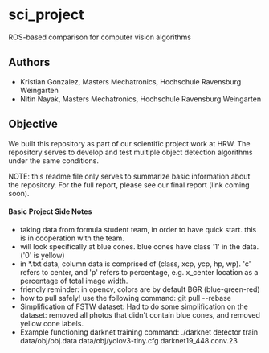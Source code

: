 # sci_project
ROS-based comparison for computer vision algorithms

## Authors
- Kristian Gonzalez, Masters Mechatronics, Hochschule Ravensburg Weingarten
- Nitin Nayak, Masters Mechatronics, Hochschule Ravensburg Weingarten

## Objective
We built this repository as part of our scientific project work at HRW. The repository serves to develop and test multiple object detection algorithms under the same conditions. 

NOTE: this readme file only serves to summarize basic information about the repository. For the full report, please see our final report (link coming soon). 

#### Basic Project Side Notes
- taking data from formula student team, in order to have quick start. this is in cooperation with the team.
- will look specifically at blue cones. blue cones have class '1' in the data. ('0' is yellow)
- in *.txt data, column data is comprised of (class, xcp, ycp, hp, wp). 'c' refers to center, and 'p' refers to percentage, e.g. x_center location as a percentage of total image width.
- friendly reminder: in opencv, colors are by default BGR (blue-green-red)
- how to pull safely! use the following command: git pull --rebase
- Simplification of FSTW dataset: Had to do some simplification on the dataset: removed all photos that didn't contain blue cones, and removed yellow cone labels.
- Example functioning darknet training command: ./darknet detector train data/obj/obj.data data/obj/yolov3-tiny.cfg darknet19_448.conv.23
